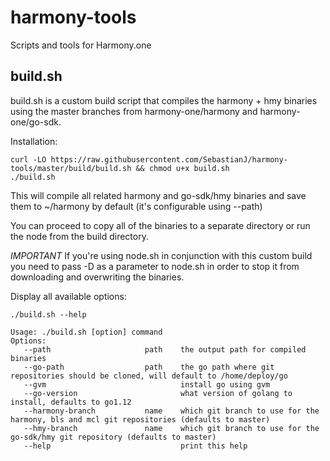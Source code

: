 # harmony-tools
Scripts and tools for Harmony.one


## build.sh
build.sh is a custom build script that compiles the harmony + hmy binaries using the master branches from harmony-one/harmony and harmony-one/go-sdk.

Installation:

```
curl -LO https://raw.githubusercontent.com/SebastianJ/harmony-tools/master/build/build.sh && chmod u+x build.sh
./build.sh
```

This will compile all related harmony and go-sdk/hmy binaries and save them to ~/harmony by default (it's configurable using --path)

You can proceed to copy all of the binaries to a separate directory or run the node from the build directory.

*IMPORTANT*
If you're using node.sh in conjunction with this custom build you need to pass -D as a parameter to node.sh in order to stop it from downloading and overwriting the binaries.

Display all available options:
```
./build.sh --help
```

```
Usage: ./build.sh [option] command
Options:
   --path                     path    the output path for compiled binaries
   --go-path                  path    the go path where git repositories should be cloned, will default to /home/deploy/go
   --gvm                              install go using gvm
   --go-version                       what version of golang to install, defaults to go1.12
   --harmony-branch           name    which git branch to use for the harmony, bls and mcl git repositories (defaults to master)
   --hmy-branch               name    which git branch to use for the go-sdk/hmy git repository (defaults to master)
   --help                             print this help
```